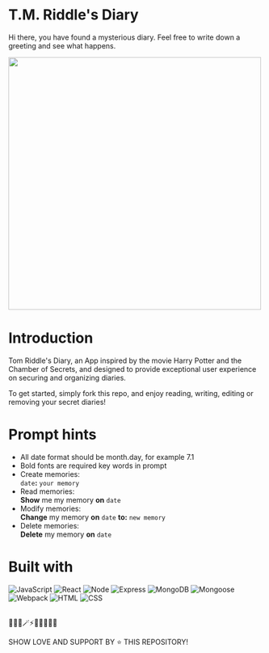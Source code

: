 # T.M. Riddle's Diary

Hi there, you have found a mysterious diary. Feel free to write down a greeting and see what happens.

<img src='client/assets/hello.png' width="500">

# Introduction

Tom Riddle's Diary, an App inspired by the movie Harry Potter and the Chamber of Secrets, and designed to provide exceptional user experience on securing and organizing diaries. 

To get started, simply fork this repo, and enjoy reading, writing, editing or removing your secret diaries! 

# Prompt hints

- All date format should be month.day, for example 7.1
- Bold fonts are required key words in prompt
- Create memories: <br />
  `date`**:** `your memory`
- Read memories: <br />
  **Show** me my memory **on** `date`
- Modify memories: <br />
  **Change** my memory **on** `date` **to:** `new memory`
- Delete memories: <br />
  **Delete** my memory **on** `date`

# Built with

![JavaScript](https://img.shields.io/badge/-javascript-F7DF1E?style=for-the-badge&logo=javascript&logoColor=black)
![React](https://img.shields.io/badge/-react-white?style=for-the-badge&logo=react&logoColor=blue)
![Node](https://img.shields.io/badge/-node-339933?style=for-the-badge&logo=node.js&logoColor=white)
![Express](https://img.shields.io/badge/-Express-000000?style=for-the-badge&logo=express&logoColor=white)
![MongoDB](https://img.shields.io/badge/-MongoDB-000000?style=for-the-badge&logo=MongoDB&logoColor=green)
![Mongoose](https://img.shields.io/badge/-Mongoose-white?style=for-the-badge&logo=Mongoose&logoColor=brown)
![Webpack](https://img.shields.io/badge/Webpack-2CA5E0?style=for-the-badge&logo=webpack&logoColor=white)
![HTML](https://img.shields.io/badge/HTML5-E34F26?style=for-the-badge&logo=html5&logoColor=white)
![CSS](https://img.shields.io/badge/CSS3-1572B6?style=for-the-badge&logo=css3&logoColor=white)

<br />
🧙🏻‍♀️🪄⚡🔮🧹🧙🏻‍♂️ <br />

SHOW LOVE AND SUPPORT BY ⭐️ THIS REPOSITORY!

